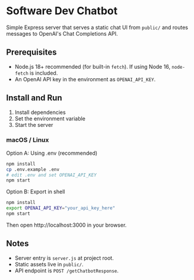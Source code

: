 # Software Dev Chatbot

Simple Express server that serves a static chat UI from `public/` and routes messages to OpenAI's Chat Completions API.

## Prerequisites

- Node.js 18+ recommended (for built-in `fetch`). If using Node 16, `node-fetch` is included.
- An OpenAI API key in the environment as `OPENAI_API_KEY`.

## Install and Run

1. Install dependencies
2. Set the environment variable
3. Start the server

### macOS / Linux

Option A: Using .env (recommended)
```bash
npm install
cp .env.example .env
# edit .env and set OPENAI_API_KEY
npm start
```

Option B: Export in shell
```bash
npm install
export OPENAI_API_KEY="your_api_key_here"
npm start
```

Then open http://localhost:3000 in your browser.

## Notes

- Server entry is `server.js` at project root.
- Static assets live in `public/`.
- API endpoint is `POST /getChatbotResponse`.

